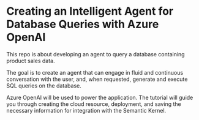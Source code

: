 # Creating an Intelligent Agent for Database Queries with Azure OpenAI

This repo is about developing an agent to query a database containing product sales data.

The goal is to create an agent that can engage in fluid and continuous conversation with the user, and, when requested, generate and execute SQL queries on the database. 

Azure OpenAI will be used to power the application. The tutorial will guide you through creating the cloud resource, deployment, and saving the necessary information for integration with the Semantic Kernel.
